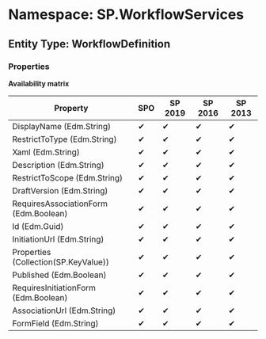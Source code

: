 # Namespace: SP.WorkflowServices
## Entity Type: WorkflowDefinition

### Properties

**Availability matrix**

Property | SPO | SP 2019 | SP 2016 | SP 2013
----------|-----|---------|---------|--------
DisplayName (Edm.String) | ✔ | ✔ | ✔ | ✔
RestrictToType (Edm.String) | ✔ | ✔ | ✔ | ✔
Xaml (Edm.String) | ✔ | ✔ | ✔ | ✔
Description (Edm.String) | ✔ | ✔ | ✔ | ✔
RestrictToScope (Edm.String) | ✔ | ✔ | ✔ | ✔
DraftVersion (Edm.String) | ✔ | ✔ | ✔ | ✔
RequiresAssociationForm (Edm.Boolean) | ✔ | ✔ | ✔ | ✔
Id (Edm.Guid) | ✔ | ✔ | ✔ | ✔
InitiationUrl (Edm.String) | ✔ | ✔ | ✔ | ✔
Properties (Collection(SP.KeyValue)) | ✔ | ✔ | ✔ | ✔
Published (Edm.Boolean) | ✔ | ✔ | ✔ | ✔
RequiresInitiationForm (Edm.Boolean) | ✔ | ✔ | ✔ | ✔
AssociationUrl (Edm.String) | ✔ | ✔ | ✔ | ✔
FormField (Edm.String) | ✔ | ✔ | ✔ | ✔

